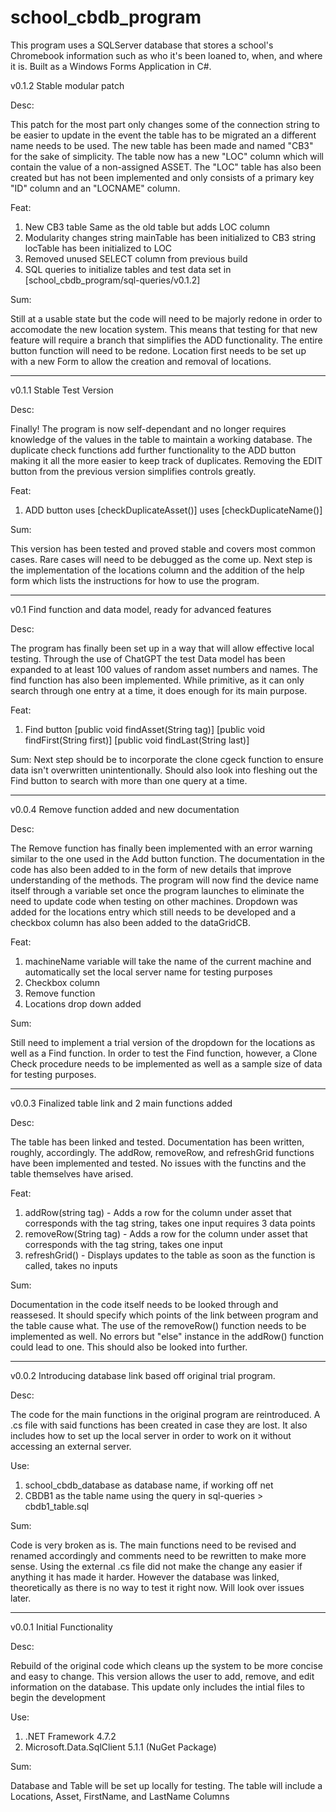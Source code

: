 # school_cbdb_program
This program uses a SQLServer database that stores a school's Chromebook information such as who it's been loaned to, when, and where it is. Built as a Windows Forms Application in C#.

v0.1.2 Stable modular patch

Desc:

This patch for the most part only changes some of the connection string to be easier to update in the event the table has to be migrated an a different name needs to be used. The new table has been made and named "CB3" for the sake of simplicity. The table now has a new "LOC" column which will contain the value of a non-assigned ASSET. The "LOC" table has also been created but has not been implemented and only consists of a primary key "ID" column and an "LOCNAME" column.

Feat:

1. New CB3 table
    Same as the old table but adds LOC column
2. Modularity changes
    string mainTable has been initialized to CB3
    string locTable has been initialized to LOC
3. Removed unused SELECT column from previous build
4. SQL queries to initialize tables and test data set in [school_cbdb_program/sql-queries/v0.1.2]

Sum:

Still at a usable state but the code will need to be majorly redone in order to accomodate the new location system. This means that testing for that new feature will require a branch that simplifies the ADD functionality. The entire button function will need to be redone. Location first needs to be set up with a new Form to allow the creation and removal of locations.

--------------------------------------------------------------------------------------------------------------------------------------------

v0.1.1 Stable Test Version

Desc:

Finally! The program is now self-dependant and no longer requires knowledge of the values in the table to maintain a working database. The duplicate check functions add further functionality to the ADD button making it all the more easier to keep track of duplicates. Removing the EDIT button from the previous version simplifies controls greatly.

Feat:

1. ADD button
    uses [checkDuplicateAsset()]
    uses [checkDuplicateName()]

Sum:

This version has been tested and proved stable and covers most common cases. Rare cases will need to be debugged as the come up. Next step is the implementation of the locations column and the addition of the help form which lists the instructions for how to use the program.

--------------------------------------------------------------------------------------------------------------------------------------------

v0.1 Find function and data model, ready for advanced features

Desc:

The program has finally been set up in a way that will allow effective local testing. Through the use of ChatGPT the test Data model has been expanded to at least 100 values of random asset numbers and names. The find function has also been implemented. While primitive, as it can only search through one entry at a time, it does enough for its main purpose.

Feat:

1. Find button
    [public void findAsset(String tag)]
    [public void findFirst(String first)]
    [public void findLast(String last)]

Sum: Next step should be to incorporate the clone cgeck function to ensure data isn't overwritten unintentionally. Should also look into fleshing out the Find button to search with more than one query at a time.

--------------------------------------------------------------------------------------------------------------------------------------------

v0.0.4 Remove function added and new documentation

Desc:

The Remove function has finally been implemented with an error warning similar to the one used in the Add button function. The documentation in the code has also been added to in the form of new details that improve understanding of the methods. The program will now find the device name itself through a variable set once the program launches to eliminate the need to update code when testing on other machines. Dropdown was added for the locations entry which still needs to be developed and a checkbox column has also been added to the dataGridCB.

Feat:

1. machineName variable will take the name of the current machine and automatically set the local server name for testing purposes
2. Checkbox column
3. Remove function
4. Locations drop down added

Sum:

Still need to implement a trial version of the dropdown for the locations as well as a Find function. In order to test the Find function, however, a Clone Check procedure needs to be implemented as well as a sample size of data for testing purposes.

--------------------------------------------------------------------------------------------------------------------------------------------

v0.0.3 Finalized table link and 2 main functions added

Desc:

The table has been linked and tested. Documentation has been written, roughly, accordingly. The addRow, removeRow, and refreshGrid functions have been implemented and tested. No issues with the functins and the table themselves have arised.

Feat:

1. addRow(string tag) - Adds a row for the column under asset that corresponds with the tag string, takes one input requires 3 data points
2. removeRow(String tag) - Adds a row for the column under asset that corresponds with the tag string, takes one input
3. refreshGrid() - Displays updates to the table as soon as the function is called, takes no inputs

Sum:

Documentation in the code itself needs to be looked through and reassesed. It should specify which points of the link between program and the table cause what. The use of the removeRow() function needs to be implemented as well. No errors but "else" instance in the addRow() function could lead to one. This should also be looked into further.

--------------------------------------------------------------------------------------------------------------------------------------------

v0.0.2 Introducing database link based off original trial program.

Desc: 

The code for the main functions in the original program are reintroduced. A .cs file with said functions has been created in case they are lost. It also includes how to set up the local server in order to work on it without accessing an external server.

Use:

1. school_cbdb_database as database name, if working off net
2. CBDB1 as the table name using the query in sql-queries > cbdb1_table.sql

Sum:

Code is very broken as is. The main functions need to be revised and renamed accordingly and comments need to be rewritten to make more sense. Using the external .cs file did not make the change any easier if anything it has made it harder. However the database was linked, theoretically as there is no way to test it right now. Will look over issues later.

--------------------------------------------------------------------------------------------------------------------------------------------

v0.0.1 Initial Functionality

Desc:

Rebuild of the original code which cleans up the system to be more concise and easy to change. This version allows the user to add, remove, and edit information on the database. This update only includes the intial files to begin the development

Use:

1. .NET Framework 4.7.2
2. Microsoft.Data.SqlClient 5.1.1 (NuGet Package)

Sum:

Database and Table will be set up locally for testing. The table will include a Locations, Asset, FirstName, and LastName Columns

